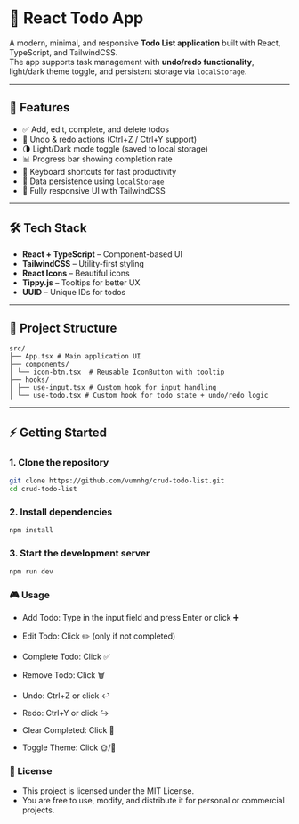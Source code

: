 # 📝 React Todo App

A modern, minimal, and responsive **Todo List application** built with React, TypeScript, and TailwindCSS.  
The app supports task management with **undo/redo functionality**, light/dark theme toggle, and persistent storage via `localStorage`.

---

## 🚀 Features

- ✅ Add, edit, complete, and delete todos
- 🔄 Undo & redo actions (Ctrl+Z / Ctrl+Y support)
- 🌗 Light/Dark mode toggle (saved to local storage)
- 📊 Progress bar showing completion rate
- 🎯 Keyboard shortcuts for fast productivity
- 💾 Data persistence using `localStorage`
- 📱 Fully responsive UI with TailwindCSS

---

## 🛠️ Tech Stack

- **React + TypeScript** – Component-based UI
- **TailwindCSS** – Utility-first styling
- **React Icons** – Beautiful icons
- **Tippy.js** – Tooltips for better UX
- **UUID** – Unique IDs for todos

---

## 📂 Project Structure

```plaintext
src/
├── App.tsx # Main application UI
├── components/
│ └── icon-btn.tsx  # Reusable IconButton with tooltip
├── hooks/
│ ├── use-input.tsx # Custom hook for input handling
│ └── use-todo.tsx # Custom hook for todo state + undo/redo logic
```

---

## ⚡ Getting Started

### 1. Clone the repository

```bash
git clone https://github.com/vumnhg/crud-todo-list.git
cd crud-todo-list
```

### 2. Install dependencies

```bash
npm install
```

### 3. Start the development server

```bash
npm run dev
```

### 🎮 Usage

- Add Todo: Type in the input field and press Enter or click ➕

- Edit Todo: Click ✏️ (only if not completed)

- Complete Todo: Click ✅

- Remove Todo: Click 🗑️

- Undo: Ctrl+Z or click ↩️

- Redo: Ctrl+Y or click ↪️

- Clear Completed: Click 🧽

- Toggle Theme: Click 🌞/🌙

### 📜 License

- This project is licensed under the MIT License.
- You are free to use, modify, and distribute it for personal or commercial projects.

